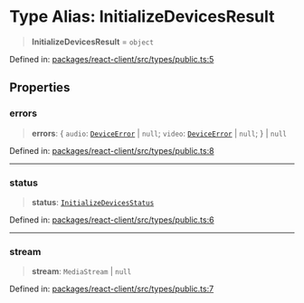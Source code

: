 # Type Alias: InitializeDevicesResult

> **InitializeDevicesResult** = `object`

Defined in: [packages/react-client/src/types/public.ts:5](https://github.com/fishjam-cloud/web-client-sdk/blob/8be0da3efcdce0dec0a98faf77f65b941d4a7757/packages/react-client/src/types/public.ts#L5)

## Properties

### errors

> **errors**: \{ `audio`: [`DeviceError`](DeviceError.md) \| `null`; `video`: [`DeviceError`](DeviceError.md) \| `null`; \} \| `null`

Defined in: [packages/react-client/src/types/public.ts:8](https://github.com/fishjam-cloud/web-client-sdk/blob/8be0da3efcdce0dec0a98faf77f65b941d4a7757/packages/react-client/src/types/public.ts#L8)

***

### status

> **status**: [`InitializeDevicesStatus`](InitializeDevicesStatus.md)

Defined in: [packages/react-client/src/types/public.ts:6](https://github.com/fishjam-cloud/web-client-sdk/blob/8be0da3efcdce0dec0a98faf77f65b941d4a7757/packages/react-client/src/types/public.ts#L6)

***

### stream

> **stream**: `MediaStream` \| `null`

Defined in: [packages/react-client/src/types/public.ts:7](https://github.com/fishjam-cloud/web-client-sdk/blob/8be0da3efcdce0dec0a98faf77f65b941d4a7757/packages/react-client/src/types/public.ts#L7)
